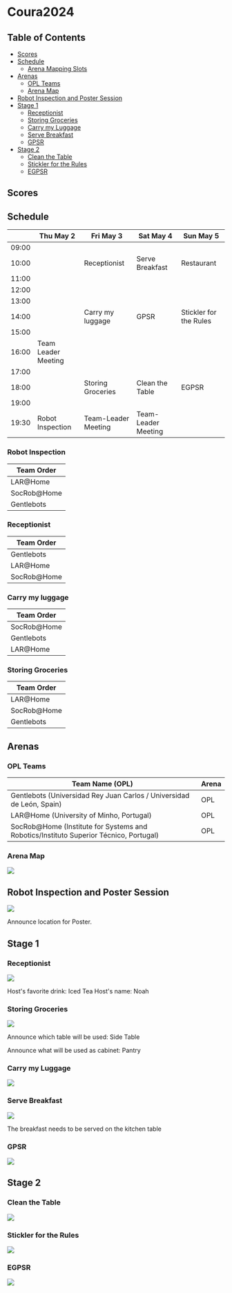 # Coura2024

## Table of Contents

- [Scores](#scores)
- [Schedule](#schedule)
    + [Arena Mapping Slots](#arena-mapping-slots)
- [Arenas](#arenas)
    + [OPL Teams](#opl-teams)
    + [Arena Map](#arena-map)
- [Robot Inspection and Poster Session](#robot-inspection-and-poster-session)
- [Stage 1](#stage-1)
    + [Receptionist](#receptionist)
    + [Storing Groceries](#storing-groceries)
    + [Carry my Luggage](#carry-my-luggage)
    + [Serve Breakfast](#serve-breakfast)
    + [GPSR](#gpsr)
- [Stage 2](#stage-2)
    + [Clean the Table](#clean-the-table)
    + [Stickler for the Rules](#stickler-for-the-rules)
    + [EGPSR](#egpsr)

## Scores


## Schedule

|     | Thu May 2 | Fri May 3 | Sat May 4 | Sun May 5 |
|-----|------------|------------|------------|------------|
|09:00|     |  |  |  | |
|10:00|     | Receptionist | Serve Breakfast | Restaurant | |
|11:00| |  |  |  | |
|12:00| | | |  | |
|13:00| |  |  |  | |
|14:00| | Carry my luggage  | GPSR | Stickler for the Rules | |
|15:00| |   |  |  | |
|16:00| Team Leader Meeting | | | | |
|17:00|  |  |  |  | |
|18:00|  | Storing Groceries | Clean the Table | EGPSR | |
|19:00| |  |  |  | |
|19:30| Robot Inspection | Team-Leader Meeting | Team-Leader Meeting | | |



### Robot Inspection
Team Order|
|-------|
|LAR@Home|
|SocRob@Home|
|Gentlebots|

### Receptionist
Team Order|
|-------|
|Gentlebots|
|LAR@Home|
|SocRob@Home|


### Carry my luggage
Team Order|
|-------|
|SocRob@Home|
|Gentlebots|
|LAR@Home|


### Storing Groceries
Team Order|
|-------|
|LAR@Home|
|SocRob@Home|
|Gentlebots|


## Arenas

### OPL Teams
| Team Name (OPL) | Arena |
|-----------|-------|
|Gentlebots (Universidad Rey Juan Carlos / Universidad de León, Spain) |	OPL |
|LAR@Home (University of Minho, Portugal)	|	OPL |
|SocRob@Home (Institute for Systems and Robotics/Instituto Superior Técnico, Portugal)	|	OPL |

### Arena Map

![](maps/arena.png)

## Robot Inspection and Poster Session
![](maps/map_robot_inspection.png)

Announce location for Poster.

## Stage 1

### Receptionist
![](maps/stage_one/map_receptionist.png)

Host's favorite drink: Iced Tea
Host's name: Noah

### Storing Groceries
![](maps/stage_one/map_storing_groceries.png)

Announce which table will be used: Side Table

Announce what will be used as cabinet: Pantry

### Carry my Luggage
![](maps/stage_one/map_carry_my_luggage.png)

### Serve Breakfast
![](maps/stage_one/map_serve_breakfast.png)

The breakfast needs to be served on the kitchen table

### GPSR
![](maps/stage_one/map_gpsr.png)

## Stage 2

### Clean the Table
![](maps/stage_two/map_clean_the_table.png)

### Stickler for the Rules
![](maps/stage_two/map_stickler_for_the_rules.png)

### EGPSR
![](maps/stage_two/map_egpsr.png)


